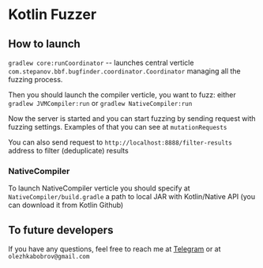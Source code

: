 # Kotlin Fuzzer
## How to launch

`gradlew core:runCoordinator` -- launches central verticle `com.stepanov.bbf.bugfinder.coordinator.Coordinator` 
managing all the fuzzing process.

Then you should launch the compiler verticle, you want to fuzz: 
either `gradlew JVMCompiler:run` or `gradlew NativeCompiler:run`

Now the server is started and you can start fuzzing by sending request with fuzzing settings. Examples of that you can see at `mutationRequests` 

You can also send request to `http://localhost:8888/filter-results` address to filter (deduplicate) results

### NativeCompiler

To launch NativeCompiler verticle you should specify at `NativeCompiler/build.gradle` a path to local JAR with Kotlin/Native API (you can download it from Kotlin Github)

## To future developers


If you have any questions, feel free to reach me at [Telegram](https://t.me/olezhkabobrov) or at `olezhkabobrov@gmail.com`